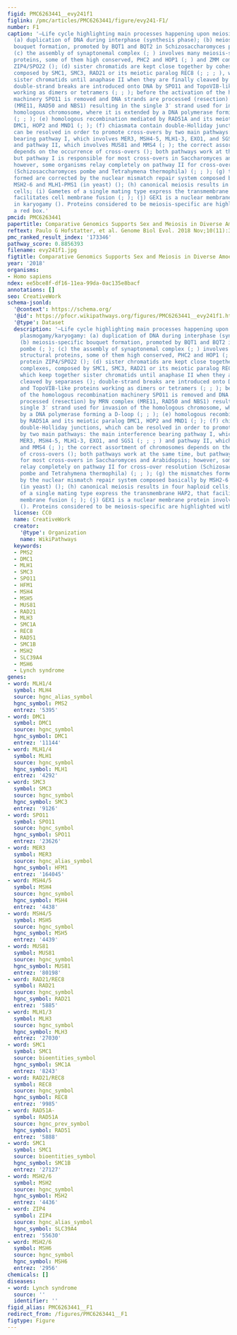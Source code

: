 ```yaml
---
figid: PMC6263441__evy241f1
figlink: /pmc/articles/PMC6263441/figure/evy241-F1/
number: F1
caption: '—Life cycle highlighting main processes happening upon meiosis and plasmogamy/karyogamy:
  (a) duplication of DNA during interphase (synthesis phase); (b) meiosis-specific
  bouquet formation, promoted by BQT1 and BQT2 in Schizosaccharomyces pombe (; );
  (c) the assembly of synaptonemal complex (; ) involves many meiosis-specific structural
  proteins, some of them high conserved, PHC2 and HOP1 (; ) and ZMM complex protein
  ZIP4/SPO22 (); (d) sister chromatids are kept close together by cohesin complexes,
  composed by SMC1, SMC3, RAD21 or its meiotic paralog REC8 (; ; ; ), which keep together
  sister chromatids until anaphase II when they are finally cleaved by separases ();
  double-strand breaks are introduced onto DNA by SPO11 and TopoVIB-like proteins
  working as dimers or tetramers (; ; ); before the activation of the homologous recombination
  machinery SPO11 is removed and DNA strands are processed (resection) by MRN complex
  (MRE11, RAD50 and NBS1) resulting in the single 3′ strand used for invasion of the
  homologous chromosome, where it is extended by a DNA polymerase forming a D-loop
  (; ; ); (e) homologous recombination mediated by RAD51A and its meiotic paralog
  DMC1, HOP2 and MND1 (; ); (f) chiasmata contain double-Holliday junctions, which
  can be resolved in order to promote cross-overs by two main pathways: the main interference
  bearing pathway I, which involves MER3, MSH4-5, MLH1-3, EXO1, and SGS1 (; ; ; )
  and pathway II, which involves MUS81 and MMS4 (; ); the correct assortment of chromosomes
  depends on the occurrence of cross-overs (); both pathways work at the same time,
  but pathway I is responsible for most cross-overs in Saccharomyces and Arabidopsis;
  however, some organisms relay completely on pathway II for cross-over resolution
  (Schizosaccharomyces pombe and Tetrahymena thermophila) (; ; ); (g) the mismatches
  formed are corrected by the nuclear mismatch repair system composed basically by
  MSH2-6 and MLH1-PMS1 (in yeast) (); (h) canonical meiosis results in four haploid
  cells; (i) Gametes of a single mating type express the transmembrane HAP2, that
  facilitates cell membrane fusion (; ); (j) GEX1 is a nuclear membrane protein involved
  in karyogamy (). Proteins considered to be meiosis-specific are highlighted with
  a red box.'
pmcid: PMC6263441
papertitle: Comparative Genomics Supports Sex and Meiosis in Diverse Amoebozoa.
reftext: Paulo G Hofstatter, et al. Genome Biol Evol. 2018 Nov;10(11):3118-3128.
pmc_ranked_result_index: '173346'
pathway_score: 0.8856393
filename: evy241f1.jpg
figtitle: Comparative Genomics Supports Sex and Meiosis in Diverse Amoebozoa.
year: '2018'
organisms:
- Homo sapiens
ndex: ee5bce8f-df16-11ea-99da-0ac135e8bacf
annotations: []
seo: CreativeWork
schema-jsonld:
  '@context': https://schema.org/
  '@id': https://pfocr.wikipathways.org/figures/PMC6263441__evy241f1.html
  '@type': Dataset
  description: '—Life cycle highlighting main processes happening upon meiosis and
    plasmogamy/karyogamy: (a) duplication of DNA during interphase (synthesis phase);
    (b) meiosis-specific bouquet formation, promoted by BQT1 and BQT2 in Schizosaccharomyces
    pombe (; ); (c) the assembly of synaptonemal complex (; ) involves many meiosis-specific
    structural proteins, some of them high conserved, PHC2 and HOP1 (; ) and ZMM complex
    protein ZIP4/SPO22 (); (d) sister chromatids are kept close together by cohesin
    complexes, composed by SMC1, SMC3, RAD21 or its meiotic paralog REC8 (; ; ; ),
    which keep together sister chromatids until anaphase II when they are finally
    cleaved by separases (); double-strand breaks are introduced onto DNA by SPO11
    and TopoVIB-like proteins working as dimers or tetramers (; ; ); before the activation
    of the homologous recombination machinery SPO11 is removed and DNA strands are
    processed (resection) by MRN complex (MRE11, RAD50 and NBS1) resulting in the
    single 3′ strand used for invasion of the homologous chromosome, where it is extended
    by a DNA polymerase forming a D-loop (; ; ); (e) homologous recombination mediated
    by RAD51A and its meiotic paralog DMC1, HOP2 and MND1 (; ); (f) chiasmata contain
    double-Holliday junctions, which can be resolved in order to promote cross-overs
    by two main pathways: the main interference bearing pathway I, which involves
    MER3, MSH4-5, MLH1-3, EXO1, and SGS1 (; ; ; ) and pathway II, which involves MUS81
    and MMS4 (; ); the correct assortment of chromosomes depends on the occurrence
    of cross-overs (); both pathways work at the same time, but pathway I is responsible
    for most cross-overs in Saccharomyces and Arabidopsis; however, some organisms
    relay completely on pathway II for cross-over resolution (Schizosaccharomyces
    pombe and Tetrahymena thermophila) (; ; ); (g) the mismatches formed are corrected
    by the nuclear mismatch repair system composed basically by MSH2-6 and MLH1-PMS1
    (in yeast) (); (h) canonical meiosis results in four haploid cells; (i) Gametes
    of a single mating type express the transmembrane HAP2, that facilitates cell
    membrane fusion (; ); (j) GEX1 is a nuclear membrane protein involved in karyogamy
    (). Proteins considered to be meiosis-specific are highlighted with a red box.'
  license: CC0
  name: CreativeWork
  creator:
    '@type': Organization
    name: WikiPathways
  keywords:
  - PMS2
  - DMC1
  - MLH1
  - SMC3
  - SPO11
  - HFM1
  - MSH4
  - MSH5
  - MUS81
  - RAD21
  - MLH3
  - SMC1A
  - REC8
  - RAD51
  - SMC1B
  - MSH2
  - SLC39A4
  - MSH6
  - Lynch syndrome
genes:
- word: MLH1/4
  symbol: MLH4
  source: hgnc_alias_symbol
  hgnc_symbol: PMS2
  entrez: '5395'
- word: DMC1
  symbol: DMC1
  source: hgnc_symbol
  hgnc_symbol: DMC1
  entrez: '11144'
- word: MLH1/4
  symbol: MLH1
  source: hgnc_symbol
  hgnc_symbol: MLH1
  entrez: '4292'
- word: SMC3
  symbol: SMC3
  source: hgnc_symbol
  hgnc_symbol: SMC3
  entrez: '9126'
- word: SPO11
  symbol: SPO11
  source: hgnc_symbol
  hgnc_symbol: SPO11
  entrez: '23626'
- word: MER3
  symbol: MER3
  source: hgnc_alias_symbol
  hgnc_symbol: HFM1
  entrez: '164045'
- word: MSH4/5
  symbol: MSH4
  source: hgnc_symbol
  hgnc_symbol: MSH4
  entrez: '4438'
- word: MSH4/5
  symbol: MSH5
  source: hgnc_symbol
  hgnc_symbol: MSH5
  entrez: '4439'
- word: MUS81
  symbol: MUS81
  source: hgnc_symbol
  hgnc_symbol: MUS81
  entrez: '80198'
- word: RAD21/REC8
  symbol: RAD21
  source: hgnc_symbol
  hgnc_symbol: RAD21
  entrez: '5885'
- word: MLH1/3
  symbol: MLH3
  source: hgnc_symbol
  hgnc_symbol: MLH3
  entrez: '27030'
- word: SMC1
  symbol: SMC1
  source: bioentities_symbol
  hgnc_symbol: SMC1A
  entrez: '8243'
- word: RAD21/REC8
  symbol: REC8
  source: hgnc_symbol
  hgnc_symbol: REC8
  entrez: '9985'
- word: RAD51A-
  symbol: RAD51A
  source: hgnc_prev_symbol
  hgnc_symbol: RAD51
  entrez: '5888'
- word: SMC1
  symbol: SMC1
  source: bioentities_symbol
  hgnc_symbol: SMC1B
  entrez: '27127'
- word: MSH2/6
  symbol: MSH2
  source: hgnc_symbol
  hgnc_symbol: MSH2
  entrez: '4436'
- word: ZIP4
  symbol: ZIP4
  source: hgnc_alias_symbol
  hgnc_symbol: SLC39A4
  entrez: '55630'
- word: MSH2/6
  symbol: MSH6
  source: hgnc_symbol
  hgnc_symbol: MSH6
  entrez: '2956'
chemicals: []
diseases:
- word: Lynch syndrome
  source: ''
  identifier: ''
figid_alias: PMC6263441__F1
redirect_from: /figures/PMC6263441__F1
figtype: Figure
---
```

